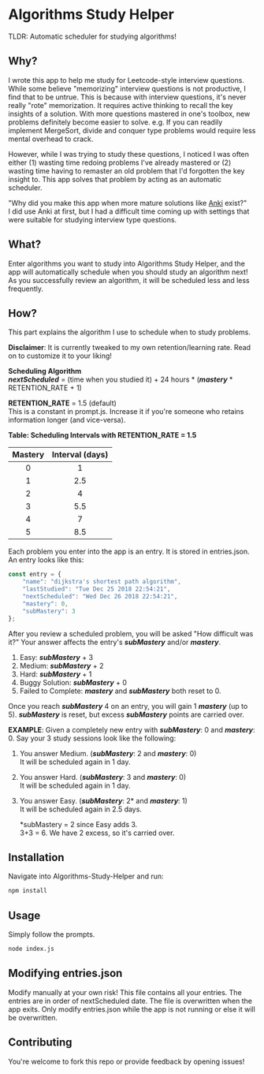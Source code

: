 # Algorithms Study Helper

TLDR: Automatic scheduler for studying algorithms!  
## Why?
I wrote this app to help me study for Leetcode-style interview questions. While some believe "memorizing" interview questions is not productive, I find that to be untrue. This is because with interview questions, it's never really "rote" memorization. It requires active thinking to recall the key insights of a solution. With more questions mastered in one's toolbox, new problems definitely become easier to solve. e.g. If you can readily implement MergeSort, divide and conquer type problems would require less mental overhead to crack.

However, while I was trying to study these questions, I noticed I was often either (1) wasting time redoing problems I've already mastered or (2) wasting time having to remaster an old problem that I'd forgotten the key insight to. This app solves that problem by acting as an automatic scheduler. 

"Why did you make this app when more mature solutions like [Anki](https://apps.ankiweb.net/) exist?"  
I did use Anki at first, but I had a difficult time coming up with settings that were suitable for studying interview type questions. 

## What?
Enter algorithms you want to study into Algorithms Study Helper, and the app will automatically schedule when you should study an algorithm next! As you successfully review an algorithm, it will be scheduled less and less frequently.

## How?
This part explains the algorithm I use to schedule when to study problems.  

**Disclaimer**: It is currently tweaked to my own retention/learning rate. Read on to customize it to your liking!

**Scheduling Algorithm**  
**_nextScheduled_** = (time when you studied it) + 24 hours * (**_mastery_** * RETENTION_RATE + 1)  

**RETENTION_RATE** = 1.5 (default)  
This is a constant in prompt.js. Increase it if you're someone who retains information longer (and vice-versa).

**Table: Scheduling Intervals with RETENTION_RATE = 1.5**

| Mastery       | Interval (days)|
| :-----------: |:--------------:| 
| 0             | 1              |
| 1             | 2.5            | 
| 2             | 4              |  
| 3             | 5.5            |  
| 4             | 7              |  
| 5             | 8.5            |   



Each problem you enter into the app is an entry. It is stored in entries.json. An entry looks like this:

```javascript
const entry = {
	"name": "dijkstra's shortest path algorithm",
	"lastStudied": "Tue Dec 25 2018 22:54:21",
	"nextScheduled": "Wed Dec 26 2018 22:54:21",
	"mastery": 0,
	"subMastery": 3
};
```
After you review a scheduled problem, you will be asked "How difficult was it?" Your answer affects the entry's **_subMastery_** and/or **_mastery_**.

1. Easy: **_subMastery_** + 3
2. Medium: **_subMastery_** + 2
3. Hard: **_subMastery_** + 1
4. Buggy Solution: **_subMastery_** + 0
5. Failed to Complete: **_mastery_** and **_subMastery_** both reset to 0.

Once you reach **_subMastery_** 4 on an entry, you will gain 1 **_mastery_** (up to 5). **_subMastery_** is reset, but excess **_subMastery_** points are carried over.

**EXAMPLE**: Given a completely new entry with **_subMastery_**: 0 and **_mastery_**: 0. Say your 3 study sessions look like the following:
1. You answer Medium. (**_subMastery_**: 2 and **_mastery_**: 0)  
   It will be scheduled again in 1 day.
2. You answer Hard. (**_subMastery_**: 3 and **_mastery_**: 0)  
   It will be scheduled again in 1 day.
3. You answer Easy. (**_subMastery_**: 2* and **_mastery_**: 1)  
   It will be scheduled again in 2.5 days.  

   *subMastery = 2 since Easy adds 3.  
    3+3 = 6. We have 2 excess, so it's carried over.


## Installation

Navigate into Algorithms-Study-Helper and run:

```bash
npm install
```

## Usage
Simply follow the prompts. 

```bash
node index.js
```

## Modifying entries.json
Modify manually at your own risk! This file contains all your entries. The entries are in order of nextScheduled date. The file is overwritten when the app exits. Only modify entries.json while the app is not running or else it will be overwritten.

## Contributing
You're welcome to fork this repo or provide feedback by opening issues!
